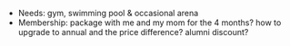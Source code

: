 - Needs: gym, swimming pool & occasional arena
- Membership: package with me and my mom for the 4 months? how to upgrade to annual and the price difference? alumni discount? 
